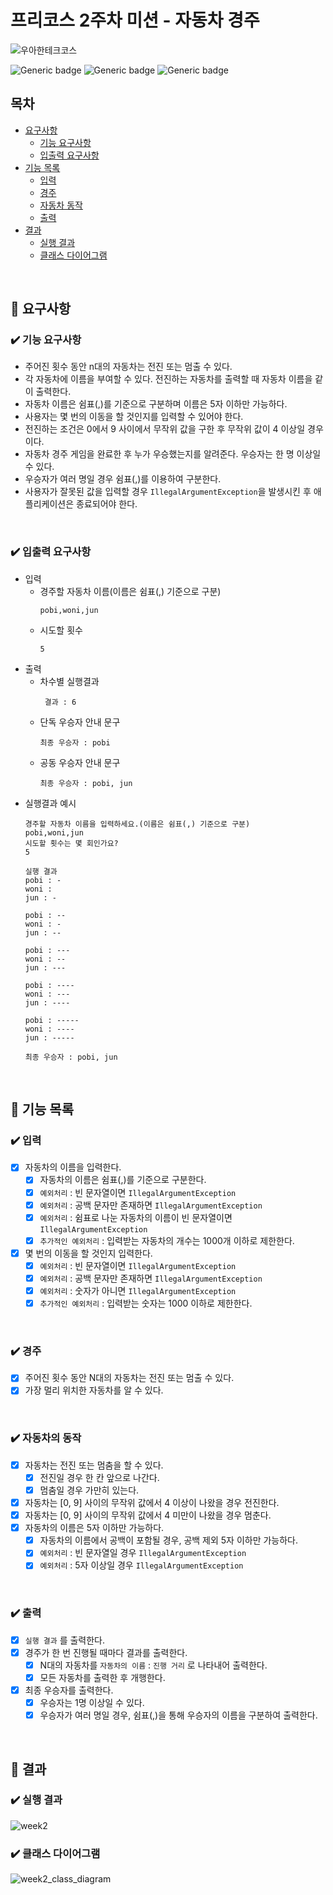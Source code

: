 # 프리코스 2주차 미션 - 자동차 경주

![우아한테크코스](https://github.com/user-attachments/assets/f877bb9f-faf7-4b27-8344-686b5337a962)

![Generic badge](https://img.shields.io/badge/precourse-week2-green.svg)
![Generic badge](https://img.shields.io/badge/version-1.0.1-brightgreen.svg)
![Generic badge](https://img.shields.io/badge/test-19_passed-blue.svg)

## 목차

- [요구사항](#-요구사항)
    - [기능 요구사항](#기능-요구사항)
    - [입출력 요구사항](#입출력-요구사항)
- [기능 목록](#-기능-목록)
    - [입력](#-입력)
    - [경주](#-경주)
    - [자동차 동작](#-자동차의-동작)
    - [출력](#-출력)
- [결과](#-결과)
    - [실행 결과](#-실행-결과)
    - [클래스 다이어그램](#-클래스-다이어그램)

<br>

## 🚀 요구사항

### ✔️ 기능 요구사항

+ 주어진 횟수 동안 n대의 자동차는 전진 또는 멈출 수 있다.
+ 각 자동차에 이름을 부여할 수 있다. 전진하는 자동차를 출력할 때 자동차 이름을 같이 출력한다.
+ 자동차 이름은 쉼표(,)를 기준으로 구분하며 이름은 5자 이하만 가능하다.
+ 사용자는 몇 번의 이동을 할 것인지를 입력할 수 있어야 한다.
+ 전진하는 조건은 0에서 9 사이에서 무작위 값을 구한 후 무작위 값이 4 이상일 경우이다.
+ 자동차 경주 게임을 완료한 후 누가 우승했는지를 알려준다. 우승자는 한 명 이상일 수 있다.
+ 우승자가 여러 명일 경우 쉼표(,)를 이용하여 구분한다.
+ 사용자가 잘못된 값을 입력할 경우 `IllegalArgumentException`을 발생시킨 후 애플리케이션은 종료되어야 한다.

<br>

### ✔️ 입출력 요구사항

+ 입력
    + 경주할 자동차 이름(이름은 쉼표(,) 기준으로 구분)
      ```
      pobi,woni,jun
      ```
    + 시도할 횟수
      ```
      5
      ```
+ 출력
    + 차수별 실행결과
      ```
       결과 : 6
      ```
    + 단독 우승자 안내 문구
      ```
      최종 우승자 : pobi
      ```
    + 공동 우승자 안내 문구
      ```
      최종 우승자 : pobi, jun
      ```
+ 실행결과 예시
  ```
  경주할 자동차 이름을 입력하세요.(이름은 쉼표(,) 기준으로 구분)
  pobi,woni,jun
  시도할 횟수는 몇 회인가요?
  5

  실행 결과
  pobi : -
  woni :
  jun : -

  pobi : --
  woni : -
  jun : --

  pobi : ---
  woni : --
  jun : ---

  pobi : ----
  woni : ---
  jun : ----

  pobi : -----
  woni : ----
  jun : -----

  최종 우승자 : pobi, jun
  ```

<br>

## 🎯 기능 목록

### ✔️ 입력

- [x] 자동차의 이름을 입력한다.
    - [x] 자동차의 이름은 쉼표(,)를 기준으로 구분한다.
    - [x] `예외처리` : 빈 문자열이면 `IllegalArgumentException`
    - [x] `예외처리` : 공백 문자만 존재하면 `IllegalArgumentException`
    - [x] `예외처리` : 쉼표로 나눈 자동차의 이름이 빈 문자열이면 `IllegalArgumentException`
    - [x] `추가적인 예외처리` : 입력받는 자동차의 개수는 1000개 이하로 제한한다.

- [x] 몇 번의 이동을 할 것인지 입력한다.
    - [x] `예외처리` : 빈 문자열이면 `IllegalArgumentException`
    - [x] `예외처리` : 공백 문자만 존재하면 `IllegalArgumentException`
    - [x] `예외처리` : 숫자가 아니면 `IllegalArgumentException`
    - [x] `추가적인 예외처리` : 입력받는 숫자는 1000 이하로 제한한다.

<br>

### ✔️ 경주

- [x] 주어진 횟수 동안 N대의 자동차는 전진 또는 멈출 수 있다.
- [x] 가장 멀리 위치한 자동차를 알 수 있다.

<br>

### ✔️ 자동차의 동작

- [x] 자동차는 전진 또는 멈춤을 할 수 있다.
    - [x] 전진일 경우 한 칸 앞으로 나간다.
    - [x] 멈춤일 경우 가만히 있는다.
- [x] 자동차는 [0, 9] 사이의 무작위 값에서 4 이상이 나왔을 경우 전진한다.
- [x] 자동차는 [0, 9] 사이의 무작위 값에서 4 미만이 나왔을 경우 멈춘다.
- [x] 자동차의 이름은 5자 이하만 가능하다.
    - [x] 자동차의 이름에서 공백이 포함될 경우, 공백 제외 5자 이하만 가능하다.
    - [x] `예외처리` : 빈 문자열일 경우 `IllegalArgumentException`
    - [x] `예외처리` : 5자 이상일 경우 `IllegalArgumentException`

<br>

### ✔️ 출력

- [x] `실행 결과` 를 출력한다.
- [x] 경주가 한 번 진행될 때마다 결과를 출력한다.
    - [x] N대의 자동차를 `자동차의 이름` : `진행 거리` 로 나타내어 출력한다.
    - [x] 모든 자동차를 출력한 후 개행한다.
- [x] 최종 우승자를 출력한다.
    - [x] 우승자는 1명 이상일 수 있다.
    - [x] 우승자가 여러 명일 경우, 쉼표(,)을 통해 우승자의 이름을 구분하여 출력한다.

<br>

## 📌 결과

### ✔️ 실행 결과

![week2](https://github.com/user-attachments/assets/620752ac-6192-4357-bdcf-bf13e22f502f)

### ✔️ 클래스 다이어그램

![week2_class_diagram](https://github.com/user-attachments/assets/1150d265-dc0d-40cb-a385-1ca6cc28bfcb)
